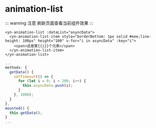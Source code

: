 <demo-mobile location="https://ui.dullar.xyz/earth/#/animation-list"></demo-mobile>
# animation-list

::: warning 注意
刷新页面查看当前组件效果
:::
<demo-animationList demo="1"></demo-animationList>
```vue
<yn-animation-list :dataList="asyncData">
  <yn-animation-list-item style="borderBottom: 1px solid #eee;line-height: 100px" height="100" v-for="i in asyncData" :key="i">
    <span>这是第{{i}}个元素</span>
  </yn-animation-list-item>
</yn-animation-list>
```
```js
...
methods: {
  getData() {
    setTimeout(() => {
      for (let i = 0; i < 200; i++) {
        this.asyncData.push(i);
      }  
    }, 1000);
  }
},
mounted() {
  this.getData();
}
...
```